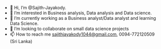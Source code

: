 - 👋 Hi, I’m @Sajith-Jayakody.
- 👀 I’m interested in Business analysis, Data analysis and Data science.
- 🌱 I’m currently working as a Business analyst/Data analyst and learning Data Science.
- 💞️ I’m looking to collaborate on small data science projects
- 📫 How to reach me sajithjayakody1044@gmail.com, 0094-772120509 (Sri Lanka)

<!---
Sajith-Jayakody/Sajith-Jayakody is a ✨ special ✨ repository because its `README.md` (this file) appears on your GitHub profile.
You can click the Preview link to take a look at your changes.
--->
